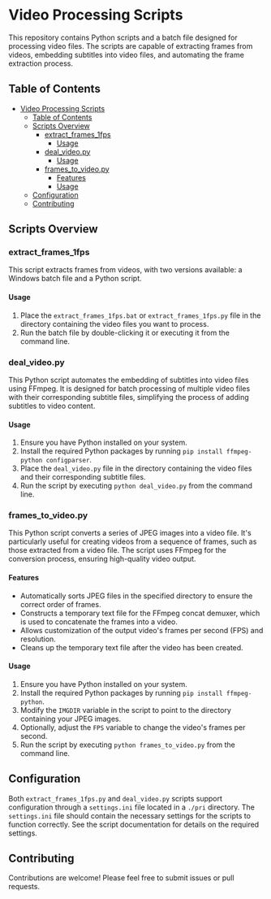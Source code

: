 # Video Processing Scripts

This repository contains Python scripts and a batch file designed for processing 
video files. The scripts are capable of extracting frames from videos, embedding 
subtitles into video files, and automating the frame extraction process.

## Table of Contents

- [Video Processing Scripts](#video-processing-scripts)
  - [Table of Contents](#table-of-contents)
  - [Scripts Overview](#scripts-overview)
    - [extract\_frames\_1fps](#extract_frames_1fps)
      - [Usage](#usage)
    - [deal\_video.py](#deal_videopy)
      - [Usage](#usage-1)
    - [frames\_to\_video.py](#frames_to_videopy)
      - [Features](#features)
      - [Usage](#usage-2)
  - [Configuration](#configuration)
  - [Contributing](#contributing)

## Scripts Overview

### extract_frames_1fps

This script extracts frames from videos, with two versions available: a Windows 
batch file and a Python script.

#### Usage

1. Place the `extract_frames_1fps.bat` or `extract_frames_1fps.py` file in the 
   directory containing the video files you want to process.
2. Run the batch file by double-clicking it or executing it from the command 
   line.

### deal_video.py

This Python script automates the embedding of subtitles into video files using 
FFmpeg. It is designed for batch processing of multiple video files with their 
corresponding subtitle files, simplifying the process of adding subtitles to 
video content.

#### Usage

1. Ensure you have Python installed on your system.
2. Install the required Python packages by running 
   `pip install ffmpeg-python configparser`.
3. Place the `deal_video.py` file in the directory containing the video files 
   and their corresponding subtitle files.
4. Run the script by executing `python deal_video.py` from the command line.

### frames_to_video.py

This Python script converts a series of JPEG images into a video file. It's 
particularly useful for creating videos from a sequence of frames, such as those 
extracted from a video file. The script uses FFmpeg for the conversion process, 
ensuring high-quality video output.

#### Features

- Automatically sorts JPEG files in the specified directory to ensure the 
  correct order of frames.
- Constructs a temporary text file for the FFmpeg concat demuxer, which is used 
  to concatenate the frames into a video.
- Allows customization of the output video's frames per second (FPS) and 
  resolution.
- Cleans up the temporary text file after the video has been created.

#### Usage

1. Ensure you have Python installed on your system.
2. Install the required Python packages by running `pip install ffmpeg-python`.
3. Modify the `IMGDIR` variable in the script to point to the directory 
   containing your JPEG images.
4. Optionally, adjust the `FPS` variable to change the video's frames per second.
5. Run the script by executing `python frames_to_video.py` from the command line.

## Configuration

Both `extract_frames_1fps.py` and `deal_video.py` scripts support configuration 
through a `settings.ini` file located in a `./pri` directory. The `settings.ini` 
file should contain the necessary settings for the scripts to function correctly. 
See the script documentation for details on the required settings.

## Contributing

Contributions are welcome! Please feel free to submit issues or pull requests.
